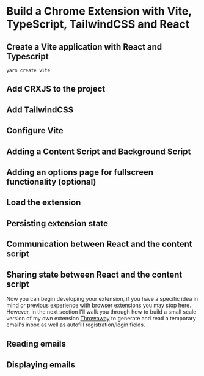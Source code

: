 # Build a Chrome Extension with Vite, TypeScript, TailwindCSS and React

## Create a Vite application with React and Typescript

```
yarn create vite
```

## Add CRXJS to the project

## Add TailwindCSS

## Configure Vite

## Adding a Content Script and Background Script

## Adding an options page for fullscreen functionality (optional)

## Load the extension

## Persisting extension state

## Communication between React and the content script

## Sharing state between React and the content script

Now you can begin developing your extension, if you have a specific idea in mind or previous experience with browser extensions you may stop here. However, in the next section I'll walk you through how to build a small scale version of my own extension [Throwaway](https://throwaway.raslan.dev) to generate and read a temporary email's inbox as well as autofill registration/login fields.

## Reading emails

## Displaying emails

